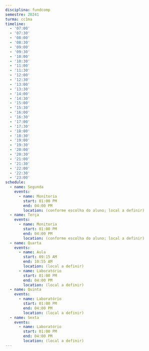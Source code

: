 ```yaml
---
disciplina: fundcomp
semestre: 20241
turma: cc1ma
timeline:
  - '07:00'
  - '07:30'
  - '08:00'
  - '08:30'
  - '09:00'
  - '09:30'
  - '10:00'
  - '10:30'
  - '11:00'
  - '11:30'
  - '12:00'
  - '12:30'
  - '13:00'
  - '13:30'
  - '14:00'
  - '14:30'
  - '15:00'
  - '15:30'
  - '16:00'
  - '16:30'
  - '17:00'
  - '17:30'
  - '18:00'
  - '18:30'
  - '19:00'
  - '19:30'
  - '20:00'
  - '20:30'
  - '21:00'
  - '21:30'
  - '22:00'
  - '22:30'
  - '23:00'
schedule:
  - name: Segunda
    events:
      - name: Monitoria
        start: 01:00 PM
        end: 04:00 PM
        location: (conforme escolha do aluno; local a definir)
  - name: Terça
    events:
      - name: Monitoria
        start: 01:00 PM
        end: 04:00 PM
        location: (conforme escolha do aluno; local a definir)
  - name: Quarta
    events:
      - name: Aula
        start: 09:15 AM
        end: 10:55 AM
        location: (local a definir)
      - name: Laboratório
        start: 01:00 PM
        end: 04:00 PM
        location: (local a definir)
  - name: Quinta
    events:
      - name: Laboratório
        start: 01:00 PM
        end: 04:00 PM
        location: (local a definir)
  - name: Sexta
    events:
      - name: Laboratório
        start: 01:00 PM
        end: 04:00 PM
        location: (local a definir)
---
```

